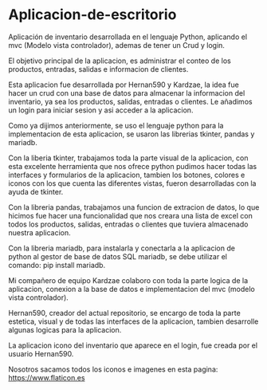 # Aplicacion-de-escritorio
Aplicación de inventario desarrollada en el lenguaje Python, aplicando el mvc (Modelo vista controlador), ademas de tener un Crud y login.

El objetivo principal de la aplicacion, es administrar el conteo de los productos, entradas, salidas e informacion de clientes.

Esta aplicacion fue desarrollada por Hernan590 y Kardzae, la idea fue hacer un crud con una base de datos para almacenar la informacion del inventario, ya sea los productos, salidas, entradas o clientes. Le añadimos un login para iniciar sesion y asi acceder a la aplicacion.

Como ya dijimos anteriormente, se uso el lenguaje python para la implementacion de esta aplicacion, se usaron las librerias tkinter, pandas y mariadb.

Con la liberia tkinter, trabajamos toda la parte visual de la aplicacion, con esta excelente herramienta que nos ofrece python pudimos hacer todas las interfaces y formularios de la aplicacion, tambien los botones, colores e iconos con los que cuenta las diferentes vistas, fueron desarrolladas con la ayuda de tkinter.

Con la libreria pandas, trabajamos una funcion de extracion de datos, lo que hicimos fue hacer una funcionalidad que nos creara una lista de excel con todos los productos, salidas, entradas o clientes que tuviera almacenado nuestra aplicacion.

Con la libreria mariadb, para instalarla y conectarla a la aplicacion de python al gestor de base de datos SQL mariadb, se debe utilizar el comando: pip install mariadb.

Mi compañero de equipo Kardzae colaboro con toda la parte logica de la aplicacion, conexion a la base de datos e implementacion del mvc (modelo vista controlador).

Hernan590, creador del actual repositorio, se encargo de toda la parte estetica, visual y de todas las interfaces de la aplicacion, tambien desarrolle algunas logicas para la aplicacion. 

La aplicacion icono del inventario que aparece en el login, fue creada por el usuario Hernan590.

Nosotros sacamos todos los iconos e imagenes en esta pagina: https://www.flaticon.es
